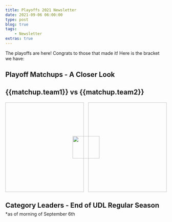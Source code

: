 ```yaml
---
title: Playoffs 2021 Newsletter
date: 2021-09-06 06:00:00
type: post
blog: true
tags:
    - Newsletter
extras: true
---
```


The playoffs are here! Congrats to those that made it! Here is the bracket we have:
<PlayoffPicture :playoffs="playoffs"/>

## Playoff Matchups - A Closer Look
<div class="weekContainer" v-for="week in weeks">

<div class="matchupContainer" v-for="matchup in week.matchups">

<!-- add records and place in division -->
<h2>{{matchup.team1}} vs {{matchup.team2}}</h2>
<div class="matchupImages">
<img class="team1Img" :src="matchup.team1Img">
<img class="vsLogo" src="http://static1.comicvine.com/uploads/original/11112/111129141/5440487-1122329314-52705.png">
<img class="team2Img" :src="matchup.team2Img">
</div>
<p :inner-html.prop="matchup.story | newLines"></p>

</div>

</div>

<h2 class="titleHug">Category Leaders - End of UDL Regular Season</h2>
*as of morning of September 6th
<LeagueLeaders :categories="categories"/>


<style>
.authorName {
    font-size: 1rem;
}

.titleHug {
    margin-bottom: .3em;
}

.articleContainer {
    display: grid;
    grid-template-columns: auto auto;
    grid-row-gap: 1em;
    grid-column-gap: 1em;
}

@media only screen and (max-width: 1024px) {
    .articleContainer {
        grid-template-columns: auto;
    }
}

.article {
    box-shadow: 0 4px 6px 0 hsla(0, 0%, 0%, 0.2);
    cursor: pointer;
}

.article:hover {
    box-shadow: 0 8px 12px 0 hsla(0, 0%, 0%, 0.4);
}

.article > img {
    display: block;
    width: 100%;
    height: 20em;
    object-fit: cover;
}

.article > div {
    padding: 1em;
    height: 3em;
}

.article h3 {
    margin: 0;
}

.article h3, .article span {
    color: #2c3e50;
}


.matchupImages {
    margin-top: 20px;
    display: grid;
    grid-template-columns: repeat(6, 1fr);
    grid-column-gap: 1em;
    grid-auto-rows: 20em;
}

/* @media (max-width: 1024px) {
    .matchupImages {
        grid-template-columns: auto;
        grid-row-gap: 1em;
    }
} */

.matchupImages > img {
    height: 20em;
    object-fit: cover;
}

.matchupImages > .team1Img { grid-column: 1 / 4; grid-row: 1; width: 100%; }
.matchupImages > .vsLogo { grid-column: 3 / 5; grid-row: 1; z-index: 1; height: 5em; width: 6em; margin: auto; }
.matchupImages > .team2Img { grid-column: 4 / 7; grid-row: 1; width: 100%; }

@media (max-width: 900px) {
   .matchupImages {
       grid-template-columns: auto;
       grid-template-rows: repeat(6, 1fr);
       grid-row-gap: 1em;
    }
   .matchupImages > .team1Img { grid-row: 1 / 4; grid-column: 1; }
   .matchupImages > .vsLogo { grid-row: 2 / 6; grid-column: 1; }
   .matchupImages > .team2Img { grid-row: 4 / 7; grid-column: 1; }
}
</style>

<script>
export default {
  data() {
    return {
        categories: [
            {
                category: 'Runs',
                value: 745,
                udlTeam: 'Forgot About Trea',
                udlTeamLogo: 'https://g.espncdn.com/s/flblm/logos/At%20the%20Ballpark-Robb%20Harskamp/Ballpark-01.svg',
                playerName: 'Mitch Haniger',
                playerImage: 'https://miro.medium.com/max/5184/1*MziMKwSwItArbVawLuLmUg.jpeg'
            },
            {
                category: 'Home Runs',
                value: 234,
                udlTeam: 'Forgot About Trea',
                udlTeamLogo: 'https://g.espncdn.com/s/flblm/logos/At%20the%20Ballpark-Robb%20Harskamp/Ballpark-01.svg',
                playerName: 'Salvador Perez',
                playerImage: 'https://kckingdom.com/wp-content/uploads/imagn-images/2017/07/14963304.jpeg'
            },
            {
                category: 'RBI',
                value: 715,
                udlTeam: 'Forgot About Trea',
                udlTeamLogo: 'https://g.espncdn.com/s/flblm/logos/At%20the%20Ballpark-Robb%20Harskamp/Ballpark-01.svg',
                playerName: 'Austin Riley',
                playerImage: 'https://i0.wp.com/www.sportstalkatl.com/wp-content/uploads/2021/06/dlv210608022-atl-v-phi.jpg?fit=1000%2C667&ssl=1'
            },
            {
                category: 'Stolen Bases',
                value: 142,
                udlTeam: 'Back2Back Jax',
                udlTeamLogo: 'https://larrybrownsports.com/wp-content/uploads/2016/07/max-scherzer-eyes.jpg',
                playerName: 'Starling Marte',
                playerImage: 'https://sportshub.cbsistatic.com/i/r/2021/08/10/935477e2-b5ab-4e2b-b501-5b73bc535b39/thumbnail/1200x675/6da17c9307b3341f5fdd5f9d35b8687e/gettyimages-13329739391.jpg'
            },
            {
                category: 'OBP',
                value: .3471,
                udlTeam: 'Riptide',
                udlTeamLogo: 'https://img.fantrax.com/logos/tmLogo_q9qkntnviwcl7gnr_512.jpg',
                playerName: 'Bryce Harper',
                playerImage: 'https://thatballsouttahere.com/wp-content/uploads/getty-images/2021/08/1336711074.jpeg'
            },
            {
                category: 'Strikeouts',
                value: 1157,
                udlTeam: 'The Gamblers',
                udlTeamLogo: 'https://i.imgur.com/y1qKgk1.jpg',
                playerName: 'Corbin Burnes',
                playerImage: 'https://www.yourbasin.com/wp-content/uploads/sites/78/2021/08/1de9c462a3754fe2976dd3d987c43b1c-1.jpg?w=2560&h=1440&crop=1'
            },
            {
                category: 'Quality Starts',
                value: 82,
                udlTeam: 'CT Clippers',
                udlTeamLogo: 'https://g.espncdn.com/lm-static/logo-packs/core/StarWarsTheRiseOfSkywalker/rise-skywalker-bb-8.svg',
                playerName: 'Walker Buehler',
                playerImage: 'https://www.ocregister.com/wp-content/uploads/2021/08/AP21233092281388.jpg?w=525'
            },
            {
                category: 'ERA',
                value: 3.374,
                udlTeam: 'The Gamblers',
                udlTeamLogo: 'https://i.imgur.com/y1qKgk1.jpg',
                playerName: 'Lance Lynn',
                playerImage: 'https://www.golfdigest.com/content/dam/images/golfdigest/fullset/2021/lancelynn_chicagowhitesox.jpg'
            },
            {
                category: 'WHIP',
                value: 1.126,
                udlTeam: 'Big League Chu',
                udlTeamLogo: 'https://img.fantrax.com/logos/tmLogo_x1joq2kojf9xmujh_512.jpg',
                playerName: 'Charlie Morton',
                playerImage: 'https://www.ajc.com/resizer/6BhTm_r69a3TgFhphkAKGmOzw2w=/814x458/cloudfront-us-east-1.images.arcpublishing.com/ajc/2XQXUSUNESPCODNZ44YZBAX5L4.jpg'
            },
            {
                category: 'Saves + Holds',
                value: 112,
                udlTeam: 'Beanetown Cruz Line',
                udlTeamLogo: 'https://i.ibb.co/LYNJdbP/40823296-s.jpg',
                playerName: 'Liam Hendriks',
                playerImage: 'https://www.imago-images.com/bild/sp/1005886794/s.jpg'
            }
        ],
        playoffs: {
            teams: {
                "2": {
                    udlTeam: 'The Gamblers',
                    udlTeamLogo: 'https://i.imgur.com/y1qKgk1.jpg',
                    title: "Aaron West Champ"
                },
                "3": {
                    udlTeam: 'Springfield Isotopes',
                    udlTeamLogo: 'https://capaddicts.com/wp-content/uploads/2015/08/simpsons-springfield-isotopes.png',
                    title: "Koufax West Champ"
                },
                "4": {
                    udlTeam: 'Wayne\'s Hardware',
                    udlTeamLogo: 'https://res.cloudinary.com/teepublic/image/private/s--LYtlPysQ--/t_Preview/b_rgb:eae0c7,c_limit,f_jpg,h_630,q_90,w_630/v1482729132/production/designs/990736_1.jpg',
                    title: "Koufax East Champion"
                },
                "8": {
                    udlTeam: 'Forgot About Trea',
                    udlTeamLogo: 'https://g.espncdn.com/s/flblm/logos/At%20the%20Ballpark-Robb%20Harskamp/Ballpark-01.svg',
                    title: "Koufax Wild Card #2"
                },
                "1": {
                    udlTeam: 'Back2Back Jax',
                    udlTeamLogo: 'https://larrybrownsports.com/wp-content/uploads/2016/07/max-scherzer-eyes.jpg',
                    title: "Aaron East Champ"
                },
                "6": {
                    udlTeam: 'Big League Chu',
                    udlTeamLogo: 'https://img.fantrax.com/logos/tmLogo_x1joq2kojf9xmujh_512.jpg',
                    title: "Aaron Wild Card #2"
                },
                "7": {
                    udlTeam: 'Maine Cobra Kai',
                    udlTeamLogo: 'https://g.espncdn.com/s/flblm/logos/At%20the%20Ballpark-Robb%20Harskamp/Ballpark-11.svg',
                    title: "Koufax Wild Card #1"
                },
                "5": {
                    udlTeam: 'Torrano Beisbol Birds',
                    udlTeamLogo: 'https://i.imgur.com/H2vkfYW.jpg',
                    title: "Aaron Wild Card #1"
                },
            }
        },
        weeks: [
            {
                matchups: [
                    {
                        team1: "Back2Back Jax",
                        team1Img: "https://thumbor.forbes.com/thumbor/960x0/https%3A%2F%2Fspecials-images.forbesimg.com%2Fimageserve%2F61194eaf6d0325c1992edc62%2FMLB--AUG-04-Astros-at-Dodgers%2F960x0.jpg%3Ffit%3Dscale",
                        team2: "Forgot About Trea",
                        team2Img: "https://www.kansascity.com/latest-news/p7u4nw/picture253840568/alternates/FREE_768/AP21241801948416.jpg",
                        story: "Back2Back Jax comes in as the #1 overall seed and does so for a reason. There is plenty of prowess in the lineup and an awful lot of speed, including the far-and-away two best theifs of the year in Starling Marte and Whit Merrifield. The rotation is hanging on the back of Max Scherzer and a solid bullpen could play a big factor as well. A possible two-start week from Scherzer could be huge and Chris Flexen, who has been racking up quality starts the last month, gets a nice matchup at home against Arizona.\nForgot About Trea comes in with the other major Nat-turned-Dodger and a load of hot offense including Salvador Perez and the always-incredible Juan Soto. Lucas Giolito has landed on the IL at a rather inopportune time and the uncertainty of Alex Wood's availability isn't encouraging either. Zack Wheeler will have to come up big in his Rocky Road matchup."
                    },
                    {
                        team1: "Wayne's Hardware",
                        team1Img: "https://jaysjournal.com/wp-content/uploads/getty-images/2017/07/1270154028.jpeg",
                        team2: "Torrano Beisbol Birds",
                        team2Img: "https://cdn.vox-cdn.com/thumbor/5DHzqwj6dsBBCZLia9esjDa2aNA=/0x0:3000x2000/1200x800/filters:focal(1260x760:1740x1240)/cdn.vox-cdn.com/uploads/chorus_image/image/69790289/1234927573.0.jpg",
                        story: "Wayne's Hardware features a solid lineup including the hot bat of Randy Arozarena. Joey Votto doing his thing again would be huge. The pitching staff features the red-hot Logan Webb, but gets him on a week he pitches in Coors. Luckily, the rotation also features Cy Young-hopeful Robbie Ray and some other arms that have potential to make a solid impact.\nBo Bichette leads the Torrano Beisbol Birds into battle alongside Manny Machado and the hot bat of Alex Verdugo. A potential two-start Aaron Nola could be a big factor if the ace can return to form. Adam Wainwright has been anchoring the staff recently, but gets a tough matchup against the Dodgers. This matchup could easily go either way."
                    },
                    {
                        team1: "Springfield Isotopes",
                        team1Img: "https://cdn.vox-cdn.com/thumbor/c3wBpH6DBqZpRXow_in0Jlq2zg8=/0x0:4335x2890/1200x800/filters:focal(1677x562:2369x1254)/cdn.vox-cdn.com/uploads/chorus_image/image/69725519/usa_today_16536703.0.jpg",
                        team2: "Big League Chu",
                        team2Img: "https://sportshub.cbsistatic.com/i/r/2021/08/11/32019cd7-38f2-4461-9274-32bf6900473c/thumbnail/1200x675/7c85ccff5ebfd14d51b4058573f1569b/cedricmullins.jpg",
                        story: "The Springfield Isotopes tried to tell me they wouldn't be here, but are one of the hottest teams in the UDL. Ty France and Javy Baez lead the charge with the offense while Dylan Cease and Jose Berrios try to hold the pitching together. The formidable bullpen led by Emmanuel Clase could also be a key factor.\nBig League Chu fought tooth and nail in the final week of the regular season to edge their way into the playoffs. Cedric Mullins, Ian Happ, and Lorenzo Cain are swinging hot bats that will carry the offensive production. A solid rotation featuring Tarik Skubal, Charlie Morton, and Blake Snell offers plenty of potential. Big League Chu also features one of the strongest bullpens in the league led by Josh Hader. This could be a fun one in the saves+holds category."
                    },
                    {
                        team1: "The Gamblers",
                        team1Img: "https://cdn.theathletic.com/app/uploads/2020/09/17010604/USATSI_14939556-1024x772.jpg",
                        team2: "Maine Cobra Kai",
                        team2Img: "https://cdn.vox-cdn.com/thumbor/qcedGMkAKwJahhAclxRlLNiIQQ4=/1400x1400/filters:format(jpeg)/cdn.vox-cdn.com/uploads/chorus_asset/file/22825988/usa_today_16677944.jpg",
                        story: "The Gamblers feature a thumping lineup including Matt Olson, Jorge Soler, J.D. Martinez, and Aaron Judge. Can Eugenio Suarez make a difference? The Gamblers pitching is stacked, but will Lance Lynn return to make a start this week? Either way, Luis Castillo and Corbin Burnes know how to hurl a few baseballs. Joe Musgrove is certainly great too, but has a tough matchup at Dodger Stadium. All those aces, but will it be a two-start Bailey Ober that tips the scales?\nYou can't spell Schwindel without \"win\". We shall see if Frank Schwindel can continue to carry the offense along with Nick Castellanos, Josh Bell, and Trevor Story. The Maine Cobra Kai rotation offers plenty of potential and includes two-start weeks from Lance McCullers and Jameson Taillon. It could be a tough go against The Gamblers rotation, but there is still hope!"
                    }
                ]
            }
        ]
    };
  },
  filters: {
      newLines: function(str){
          return str.replace(/(\r\n|\n|\r)/gm, "<br><br>")
      }
  }
}
</script>